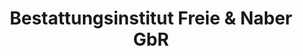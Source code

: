 ---
title: "Bestattungsinstitut Freie & Naber GbR"
url: /cremlingen/bestattungsinstitut-freie-und-naber-gbr/
shop: Bestattungen
---